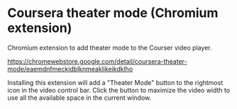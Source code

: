 # Coursera theater mode (Chromium extension)

Chromium extension to add theater mode to the Courser video player.

https://chromewebstore.google.com/detail/coursera-theater-mode/eaemdnfmeckjdblknmeaklikeikdklho

Installing this extension will add a "Theater Mode" button to the rightmost icon in the video control bar.
Click the button to maximize the video width to use all the available space in the current window.
